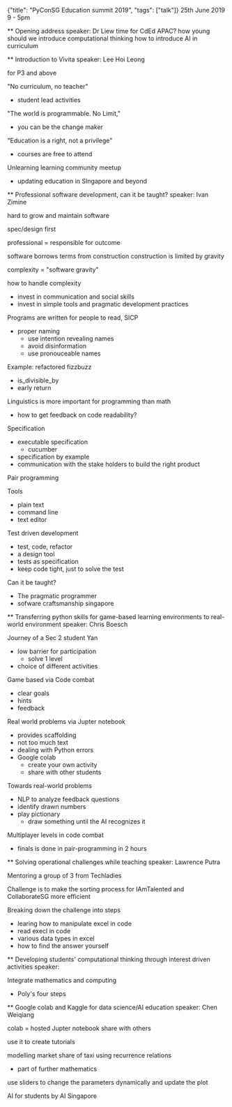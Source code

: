 {"title": "PyConSG Education summit 2019", "tags": ["talk"]}
25th June 2019 9 - 5pm

** Opening address
speaker: Dr Liew
time for CdEd APAC?
how young should we introduce computational thinking
how to introduce AI in curriculum

** Introduction to Vivita
speaker: Lee Hoi Leong

for P3 and above

"No curriculum, no teacher"
* student lead activities

"The world is programmable. No Limit,"
* you can be the change maker

"Education is a right, not a privilege"
* courses are free to attend

Unlearning learning community meetup
* updating education in SIngapore and beyond

** Professional software development, can it be taught?
speaker: Ivan Zimine

hard to grow and maintain software

spec/design first

professional = responsible for outcome

software borrows terms from construction
construction is limited by gravity

complexity = "software gravity"

how to handle complexity
* invest in communication and social skills
* invest in simple tools and pragmatic development practices

Programs are written for people to read, SICP
* proper naming
  * use intention revealing names
  * avoid disinformation
  * use pronouceable names

Example: refactored fizzbuzz
* is_divisible_by
* early return

Linguistics is more important for programming than math
* how to get feedback on code readability?

Specification
* executable specification
  * cucumber
* specification by example
* communication with the stake holders to build the right product

Pair programming

Tools
* plain text
* command line
* text editor

Test driven development
* test, code, refactor
* a design tool
* tests as specification
* keep code tight, just to solve the test

Can it be taught?
* The pragmatic programmer
* sofware craftsmanship singapore

** Transferring python skills for game-based learning environments to real-world environment
speaker: Chris Boesch

Journey of a Sec 2 student Yan
* low barrier for participation
  * solve 1 level
* choice of different activities

Game based via Code combat
* clear goals
* hints
* feedback

Real world problems via Jupter notebook
* provides scaffolding
* not too much text
* dealing with Python errors
* Google colab
  * create your own activity
  * share with other students

Towards real-world problems
* NLP to analyze feedback questions
* identify drawn numbers
* play pictionary
  * draw something until the AI recognizes it

Multiplayer levels in code combat
* finals is done in pair-programming in 2 hours

** Solving operational challenges while teaching
speaker: Lawrence Putra

Mentoring a group of 3 from Techladies

Challenge is to make the sorting process for IAmTalented and CollaborateSG more efficient

Breaking down the challenge into steps
* learing how to manipulate excel in code
* read execl in code
* various data types in excel
* how to find the answer yourself

** Developing students' computational thinking through interest driven activities
speaker:

Integrate mathematics and computing
* Poly's four steps

** Google colab and Kaggle for data science/AI education
speaker: Chen Weiqiang

colab = hosted Jupter notebook
share with others

use it to create tutorials

modelling market share of taxi using recurrence relations
* part of further mathematics

use sliders to change the parameters dynamically and update the plot

AI for students by AI Singapore

